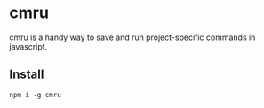 # cmru

cmru is a handy way to save and run project-specific commands in javascript.


## Install


```
npm i -g cmru
```

